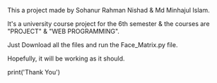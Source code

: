 This a project made by Sohanur Rahman Nishad & Md Minhajul Islam.

It's a university course project for the 6th semester & the courses are "PROJECT" & "WEB PROGRAMMING". 

Just Download all the files and run the Face_Matrix.py file.

Hopefully, it will be working as it should.

print('Thank You')

